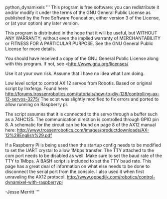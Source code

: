 python_dynamixels
''' This program is free software: you can redistribute it and/or modify it under the terms of the GNU General Public License as published by the Free Software Foundation, either version 3 of the License, or (at your option) any later version.

This program is distributed in the hope that it will be useful, but WITHOUT ANY WARRANTY; without even the implied warranty of MERCHANTABILITY or FITNESS FOR A PARTICULAR PURPOSE. See the GNU General Public License for more details.

You should have received a copy of the GNU General Public License along with this program. If not, see <http://www.gnu.org/licenses/

Use it at your own risk. Assume that I have no idea what I am doing.

Low level script to control AX 12 servos from Robotis. Based on original script by Inxfergy. Found here: http://forums.trossenrobotics.com/tutorials/how-to-diy-128/controlling-ax-12-servos-3275/ The scipt was slightly modified to fix errors and ported to allow running on Raspberry pi.

The script assumes that it is connected to the servo through a buffer such as a 74HC125. The communication direction is controlled through GPIO pin 8. A schematic for the circuit can be found on page 8 of the AX12 manual here: http://www.trossenrobotics.com/images/productdownloads/AX-12%28English%29.pdf

If a Raspberry Pi is being used then the startup config needs to be modified to set the UART crystal to allow 1Mbps transfer. The TTY attached to the com port needs to be disabled as well. Make sure to set the baud rate of the TTY to 1Mbps. A BASH script is included to set the TTY baud rate. This page has a great deal of information on what else needs to be done to disconnect the serial port from the console. I also used it when first unraveling the AX12 protocol. http://www.oppedijk.com/robotics/control-dynamixel-with-raspberrypi

-Jesse Merritt '''
